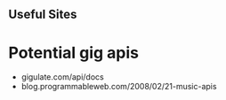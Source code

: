 ## Useful Sites

# Potential gig apis

* gigulate.com/api/docs
* blog.programmableweb.com/2008/02/21-music-apis
